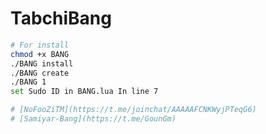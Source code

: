 # TabchiBang
```bash
# For install
chmod +x BANG
./BANG install
./BANG create
./BANG 1
set Sudo ID in BANG.lua In line 7
```
```bash
# [NoFooZiTM](https://t.me/joinchat/AAAAAFCNKWyjPTeqG6)
# [Samiyar-Bang](https://t.me/GounGm)
```

